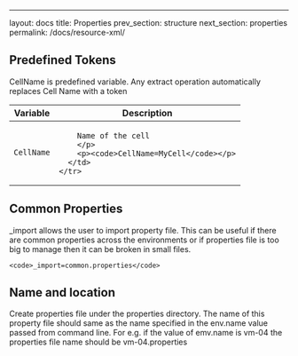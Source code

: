 ---
layout: docs
title: Properties
prev_section: structure
next_section: properties
permalink: /docs/resource-xml/

## Predefined Tokens

CellName is predefined variable. Any extract operation automatically replaces Cell Name with a token

<div class="mobile-side-scroller">
<table>
  <thead>
    <tr>
      <th>Variable</th>
      <th>Description</th>
    </tr>
  </thead>
  <tbody>
    <tr>
      <td>
        <p><code>CellName</code></p>
      </td>
      <td>
        <p>

		Name of the cell
        </p>
        <p><code>CellName=MyCell</code></p>
      </td>
    </tr>
  </tbody>
</table>
</div>

## Common Properties
_import allows the user to import property file. This can be useful if there are common properties across the environments 
or if properties file is too big to manage then it can be broken in small files.

							
	<code>_import=common.properties</code>
	 
## Name and location

Create properties file under the properties directory. The name of this property file should same as the name specified in the
 env.name value passed from command line. For e.g. if the value of emv.name is vm-04 the properties file name should be vm-04.properties

